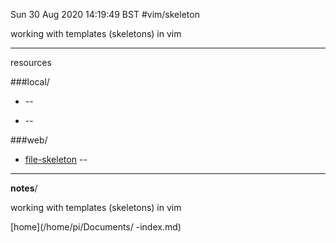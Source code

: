 Sun 30 Aug 2020 14:19:49 BST
#vim/skeleton

working with templates (skeletons) in vim
_____


resources

###local/

* []() --  

* [](/home/pi/Documents/) -- 

###web/
* [file-skeleton](https://vim.fandom.com/wiki/Use_eval_to_create_dynamic_templates) --

___

**notes**/

working with templates (skeletons) in vim








[home](/home/pi/Documents/ -index.md) 


